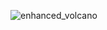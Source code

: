 ![enhanced_volcano](https://github.com/user-attachments/assets/36a280a7-ffb2-4991-b586-351d0544190b)

